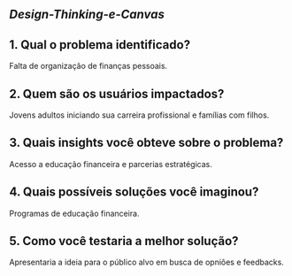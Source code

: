## *Design-Thinking-e-Canvas*

## 1. Qual o problema identificado? ##

 Falta de organização de finanças pessoais.

## 2. Quem são os usuários impactados? ##

 Jovens adultos iniciando sua carreira profissional e famílias com filhos.

## 3. Quais insights você obteve sobre o problema? ##

 Acesso a educação financeira e parcerias estratégicas.

## 4. Quais possíveis soluções você imaginou? ##

 Programas de educação financeira.

## 5. Como você testaria a melhor solução? ##

 Apresentaria a ideia para o público alvo em busca de opniões e feedbacks.